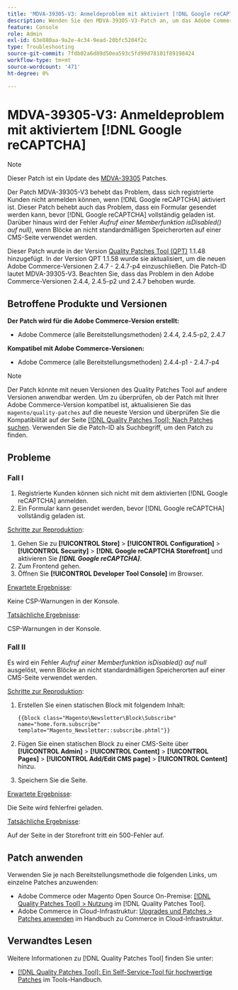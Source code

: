 ```yaml
---
title: 'MDVA-39305-V3: Anmeldeproblem mit aktiviert [!DNL Google reCAPTCHA]'
description: Wenden Sie den MDVA-39305-V3-Patch an, um das Adobe Commerce-Problem zu beheben, bei dem sich registrierte Kunden nicht anmelden können, wenn  [!DNL Google reCAPTCHA]  aktiviert ist. Dieser Patch behebt auch das Problem, dass ein Formular gesendet werden kann, bevor  [!DNL Google reCAPTCHA]  vollständig geladen ist. Außerdem wird der Fehler *Aufruf einer Memberfunktion isDisabled() auf null* behoben, wenn Blöcke an nicht standardmäßigen Stellen auf einer CMS-Seite verwendet werden.
feature: Console
role: Admin
exl-id: 63e880aa-9a2e-4c34-9ead-20bfc5204f2c
type: Troubleshooting
source-git-commit: 7fdb02a6d89d50ea593c5fd99d78101f89198424
workflow-type: tm+mt
source-wordcount: '471'
ht-degree: 0%

---
```


# MDVA-39305-V3: Anmeldeproblem mit aktiviertem [!DNL Google reCAPTCHA]

>[!NOTE]
>
>Dieser Patch ist ein Update des [MDVA-39305](/help/tools/quality-patches-tool/patches-available-in-qpt/v1-1-1/mdva-39305-login-issues-with-enabled-google-recaptcha.md) Patches.

Der Patch MDVA-39305-V3 behebt das Problem, dass sich registrierte Kunden nicht anmelden können, wenn [!DNL Google reCAPTCHA] aktiviert ist. Dieser Patch behebt auch das Problem, dass ein Formular gesendet werden kann, bevor [!DNL Google reCAPTCHA] vollständig geladen ist. Darüber hinaus wird der Fehler *Aufruf einer Memberfunktion isDisabled() auf null)*, wenn Blöcke an nicht standardmäßigen Speicherorten auf einer CMS-Seite verwendet werden.

Dieser Patch wurde in der Version [Quality Patches Tool (QPT)](https://experienceleague.adobe.com/en/docs/commerce-operations/tools/quality-patches-tool/quality-patches-tool-to-self-serve-quality-patches) 1.1.48 hinzugefügt. In der Version QPT 1.1.58 wurde sie aktualisiert, um die neuen Adobe Commerce-Versionen 2.4.7 - 2.4.7-p4 einzuschließen. Die Patch-ID lautet MDVA-39305-V3. Beachten Sie, dass das Problem in den Adobe Commerce-Versionen 2.4.4, 2.4.5-p2 und 2.4.7 behoben wurde.

## Betroffene Produkte und Versionen

**Der Patch wird für die Adobe Commerce-Version erstellt:**

* Adobe Commerce (alle Bereitstellungsmethoden) 2.4.4, 2.4.5-p2, 2.4.7

**Kompatibel mit Adobe Commerce-Versionen:**

* Adobe Commerce (alle Bereitstellungsmethoden) 2.4.4-p1 - 2.4.7-p4

>[!NOTE]
>
>Der Patch könnte mit neuen Versionen des Quality Patches Tool auf andere Versionen anwendbar werden. Um zu überprüfen, ob der Patch mit Ihrer Adobe Commerce-Version kompatibel ist, aktualisieren Sie das `magento/quality-patches` auf die neueste Version und überprüfen Sie die Kompatibilität auf der Seite [[!DNL Quality Patches Tool]: Nach Patches suchen](https://experienceleague.adobe.com/en/docs/commerce-operations/tools/quality-patches-tool/quality-patches-tool-to-self-serve-quality-patches). Verwenden Sie die Patch-ID als Suchbegriff, um den Patch zu finden.

## Probleme

### Fall I

1. Registrierte Kunden können sich nicht mit dem aktivierten [!DNL Google reCAPTCHA] anmelden.
1. Ein Formular kann gesendet werden, bevor [!DNL Google reCAPTCHA] vollständig geladen ist.

<u>Schritte zur Reproduktion</u>:

1. Gehen Sie zu **[!UICONTROL Store]** > **[!UICONTROL Configuration]** > **[!UICONTROL Security]** > **[!DNL Google reCAPTCHA Storefront]** und aktivieren Sie ***[!DNL Google reCAPTCHA]***.
1. Zum Frontend gehen.
1. Öffnen Sie **[!UICONTROL Developer Tool Console]** im Browser.

<u>Erwartete Ergebnisse</u>:

Keine CSP-Warnungen in der Konsole.

<u>Tatsächliche Ergebnisse</u>:

CSP-Warnungen in der Konsole.

### Fall II

Es wird ein Fehler *Aufruf einer Memberfunktion isDisabled() auf null* ausgelöst, wenn Blöcke an nicht standardmäßigen Speicherorten auf einer CMS-Seite verwendet werden.

<u>Schritte zur Reproduktion</u>:

1. Erstellen Sie einen statischen Block mit folgendem Inhalt:

   ```
   {{block class="Magento\Newsletter\Block\Subscribe" name="home.form.subscribe"
   template="Magento_Newsletter::subscribe.phtml"}}
   ```

1. Fügen Sie einen statischen Block zu einer CMS-Seite über **[!UICONTROL Admin]** > **[!UICONTROL Content]** > **[!UICONTROL Pages]** > **[!UICONTROL Add/Edit CMS page]** > **[!UICONTROL Content]** hinzu.
1. Speichern Sie die Seite.

<u>Erwartete Ergebnisse</u>:

Die Seite wird fehlerfrei geladen.

<u>Tatsächliche Ergebnisse</u>:

Auf der Seite in der Storefront tritt ein 500-Fehler auf.

## Patch anwenden

Verwenden Sie je nach Bereitstellungsmethode die folgenden Links, um einzelne Patches anzuwenden:

* Adobe Commerce oder Magento Open Source On-Premise: [[!DNL Quality Patches Tool] > Nutzung](/help/tools/quality-patches-tool/usage.md) im [!DNL Quality Patches Tool].
* Adobe Commerce in Cloud-Infrastruktur: [Upgrades und Patches > Patches anwenden](https://experienceleague.adobe.com/docs/commerce-cloud-service/user-guide/develop/upgrade/apply-patches.html) im Handbuch zu Commerce in Cloud-Infrastruktur.

## Verwandtes Lesen

Weitere Informationen zu [!DNL Quality Patches Tool] finden Sie unter:

* [[!DNL Quality Patches Tool]: Ein Self-Service-Tool für hochwertige Patches](/help/tools/quality-patches-tool/quality-patches-tool-to-self-serve-quality-patches.md) im Tools-Handbuch.

